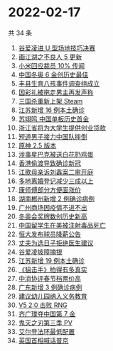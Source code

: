 # 2022-02-17

共 34 条

<!-- BEGIN -->
<!-- 最后更新时间 Thu Feb 17 2022 14:11:58 GMT+0800 (China Standard Time) -->

1. [谷爱凌进 U 型场地技巧决赛](https://www.zhihu.com/search?q=谷爱凌)
1. [画江湖之不良人 5 更新](https://www.zhihu.com/search?q=不良人)
1. [小米回应裁员 10% 传闻](https://www.zhihu.com/search?q=小米裁员)
1. [中国冬奥 6 金创历史最佳](https://www.zhihu.com/search?q=冬奥奖牌)
1. [丰县生育八孩事件调查组成立](https://www.zhihu.com/search?q=丰县八孩调查组)
1. [因彩礼被拖走男主再发声称](https://www.zhihu.com/search?q=因彩礼被拖走)
1. [三国杀重新上架 Steam](https://www.zhihu.com/search?q=三国杀)
1. [江苏新增 16 例本土确诊](https://www.zhihu.com/search?q=江苏疫情)
1. [苏翊鸣 中国单板历史首金](https://www.zhihu.com/search?q=苏翊鸣)
1. [浙江省将为大学生提供创业贷款](https://www.zhihu.com/search?q=浙江省创业贷款)
1. [短道男子接力中国队摔倒](https://www.zhihu.com/search?q=短道速滑)
1. [原神 2.5 版本](https://www.zhihu.com/search?q=原神)
1. [涉事星巴克被送白花扔鸡蛋](https://www.zhihu.com/search?q=星巴克)
1. [香港偷渡导致确诊新冠](https://www.zhihu.com/search?q=香港偷渡)
1. [江歌母亲诉刘鑫案二审开庭](https://www.zhihu.com/search?q=江歌案)
1. [多地离婚登记减少三成以上](https://www.zhihu.com/search?q=离婚登记减少)
1. [康师傅部分方便面涨价](https://www.zhihu.com/search?q=康师傅涨价)
1. [湖南郴州新增 2 例确诊病例](https://www.zhihu.com/search?q=湖南新增)
1. [广州商场因疫情不进不出](https://www.zhihu.com/search?q=广州商场)
1. [冬奥会奖牌数创历史新高](https://www.zhihu.com/search?q=冬奥会奖牌数)
1. [中国留学生在美被注射毒品死亡](https://www.zhihu.com/search?q=中国留学生)
1. [恒大发布球员降薪公告](https://www.zhihu.com/search?q=恒大)
1. [丈夫为选日子拒绝医生建议](https://www.zhihu.com/search?q=为选日子拒签字)
1. [谷爱凌坡障摘银](https://www.zhihu.com/search?q=谷爱凌)
1. [江苏新增 19 例本土确诊](https://www.zhihu.com/search?q=江苏疫情)
1. [《狙击手》拍得有多真实](https://www.zhihu.com/search?q=狙击手)
1. [中消协评春节档票价高](https://www.zhihu.com/search?q=春节档票价高)
1. [广东新增 3 例确诊病例](https://www.zhihu.com/search?q=广东疫情)
1. [建议幼儿园纳入义务教育](https://www.zhihu.com/search?q=幼儿园纳入义务教育)
1. [V5 2:0 击败 RNG](https://www.zhihu.com/search?q=v5)
1. [齐广璞夺中国第 7 金](https://www.zhihu.com/search?q=齐广璞)
1. [鬼灭之刃第三季 PV](https://www.zhihu.com/search?q=鬼灭之刃)
1. [艾尔登法环最低配置](https://www.zhihu.com/search?q=艾尔登法环)
1. [英国首相喊话普京](https://www.zhihu.com/search?q=英国首相)

<!-- END -->
